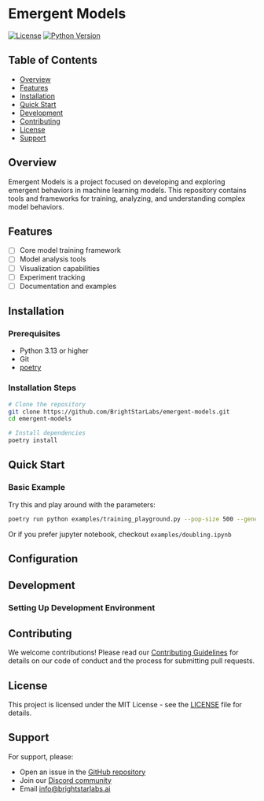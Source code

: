 # Emergent Models

[![License](https://img.shields.io/badge/license-MIT-green.svg)](LICENSE)
[![Python Version](https://img.shields.io/badge/python-3.13%2B-blue.svg)](https://www.python.org/downloads/)

## Table of Contents
- [Overview](#overview)
- [Features](#features)
- [Installation](#installation)
- [Quick Start](#quick-start)
- [Development](#development)
- [Contributing](#contributing)
- [License](#license)
- [Support](#support)

## Overview

Emergent Models is a project focused on developing and exploring emergent behaviors in machine learning models. This repository contains tools and frameworks for training, analyzing, and understanding complex model behaviors.

## Features

- [ ] Core model training framework
- [ ] Model analysis tools
- [ ] Visualization capabilities
- [ ] Experiment tracking
- [ ] Documentation and examples

## Installation

### Prerequisites
- Python 3.13 or higher
- Git
- [poetry](https://python-poetry.org/)

### Installation Steps

```bash
# Clone the repository
git clone https://github.com/BrightStarLabs/emergent-models.git
cd emergent-models

# Install dependencies
poetry install
```

## Quick Start

### Basic Example

Try this and play around with the parameters:
```bash
poetry run python examples/training_playground.py --pop-size 500 --generations 300 --batch-size 30 --elite-fraction 0.1
```

Or if you prefer jupyter notebook, checkout `examples/doubling.ipynb`


## Configuration

## Development

### Setting Up Development Environment

## Contributing

We welcome contributions! Please read our [Contributing Guidelines](CONTRIBUTING.md) for details on our code of conduct and the process for submitting pull requests.

## License

This project is licensed under the MIT License - see the [LICENSE](LICENSE) file for details.

## Support

For support, please:

- Open an issue in the [GitHub repository](https://github.com/BrightStarLabs/emergent-models/issues)
- Join our [Discord community](#discord-link)
- Email info@brightstarlabs.ai

